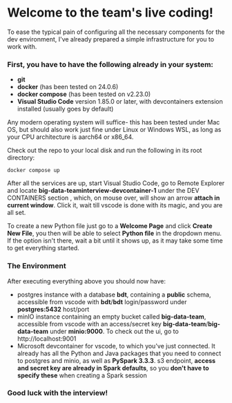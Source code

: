 # Welcome to the team's live coding!

To ease the typical pain of configuring all the necessary components for the dev environment, 
I've already prepared a simple infrastructure for you to work with.

### First, you have to have the following already in your system:
* **git**
* **docker** (has been tested on 24.0.6)
* **docker compose** (has been tested on v2.23.0)
* **Visual Studio Code** version 1.85.0 or later, with devcontainers extension installed (usually goes by default)

Any modern operating system will suffice- this has been tested under Mac OS, but should also work 
just fine under Linux or Windows WSL, as long as your CPU architecture is aarch64 or x86_64.

Check out the repo to your local disk and run the following in its root directory:

    docker compose up

After all the services are up, start Visual Studio Code, go to Remote Explorer and locate **big-data-teaminterview-devcontainer-1** under the DEV CONTAINERS section
, which, on mouse over, will show an arrow **attach in current window**.
Click it, wait till vscode is done with its magic, and you are all set.

To create a new Python file just go to a **Welcome Page** and click **Create New File**,
you then will be able to select **Python file** in the dropdown menu.
If the option isn't there, wait a bit until it shows up, as it may take some time to get everything started.

### The Environment
After executing everything above you should now have:
* postgres instance with a database **bdt**, containing a **public** schema, accessible from vscode with **bdt**/**bdt** login/password under **postgres:5432** host/port
* minIO instance containing an empty bucket called **big-data-team**, accessible from vscode with an access/secret key **big-data-team**/**big-data-team** under **minio:9000**. To check out the ui, go to http://localhost:9001
* Microsoft devcontainer for vscode, to which you've just connected. It already has all the Python and Java packages that you need to connect to postgres and minio, as well as **PySpark 3.3.3**. s3 endpoint, **access and secret key are already in Spark defaults**, so you **don't have to specify these** when creating a Spark session


### Good luck with the interview!
